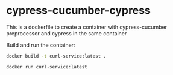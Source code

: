 # cypress-cucumber-cypress
This is a dockerfile to create a container with cypress-cucumber preprocessor and cypress in the same container

Build and run the container:
```bash
docker build -t curl-service:latest .
```
```bash
docker run curl-service:latest
```
